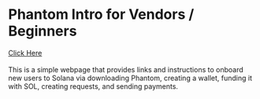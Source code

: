 # Phantom Intro for Vendors / Beginners

<a href="https://phantom-for-vendors.vercel.app/" target="_blank">Click Here</a><br><br>
This is a simple webpage that provides links and instructions to onboard new users to Solana via downloading Phantom, creating a wallet, funding it with SOL, creating requests, and sending payments.
